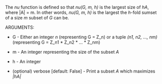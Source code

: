 The _nu_ function is defined so that _nu(G, m, h)_ is the largest size of _hA_, where \|A\| = m. In other words, _nu(G, m, h)_ is the largest the _h_-fold sumset of a size _m_ subset of _G_ can be.

ARGUMENTS:

* G - Either an integer _n_ (representing G = Z\_n) or a tuple _(n1, n2, ..., nm)_ (representing G = Z\_n1 * Z\_n2 * ... * Z\_nm)

* m - An integer representing the size of the subset _A_

* h - An integer

* (optional) verbose \[default: False\] - Print a subset _A_ which maximizes _|hA|_


